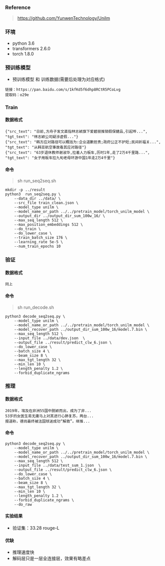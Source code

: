 ### Reference
> https://github.com/YunwenTechnology/Unilm

### 环境
- python 3.6
- transformers       2.6.0
- torch              1.8.0
### 预训练模型
- 预训练模型 和 训练数据(需要后处理为对应格式)
```
链接：https://pan.baidu.com/s/1kfKd5f6dhp8RCtR5PCoLvg 
提取码：o29e
```
### Train
#### 数据格式
```
{"src_text": "日前,方舟子发文直指林志颖旗下爱碧丽推销假保健品,引起哗...", "tgt_text": "林志颖公司疑涉虚假..."}
{"src_text": "韩方应对路径可以概括为:企业道歉担责;政府公正不护短;民间祈福关...", "tgt_text": "从韩亚航空事故看其应对路径"}
{"src_text": "63岁退休教师谢淑华,拉着人力板车,历时1年,走了2万4千里路...", "tgt_text": "女子用板车拉九旬老母环游中国1年走2万4千里"}
```
#### 命令
> sh run_seq2seq.sh
```
mkdir -p ../result
python3  run_seq2seq.py \
    --data_dir ../data/ \
    --src_file train_clean.json \
    --model_type unilm \
    --model_name_or_path ../../pretrain_model/torch_unilm_model \
    --output_dir ../output_dir_sum_100w_16/ \
    --max_seq_length 512 \
    --max_position_embeddings 512 \
    --do_train \
    --do_lower_case \
    --train_batch_size 176 \
    --learning_rate 5e-5 \
    --num_train_epochs 10
```

### 验证
#### 数据格式
```
同上
```
#### 命令
> sh run_decode.sh
```
python3 decode_seq2seq.py \
    --model_type unilm \
    --model_name_or_path ../../pretrain_model/torch_unilm_model \
    --model_recover_path ../output_dir_sum_100w_16/model.7.bin \
    --max_seq_length 512 \
    --input_file ../data/dev.json  \
    --output_file ../result/predict_clw_6.json \
    --do_lower_case \
    --batch_size 4 \
    --beam_size 8 \
    --max_tgt_length 32 \
    --min_len 10 \
    --length_penalty 1.2 \
    --forbid_duplicate_ngrams
```

### 推理
#### 数据格式
```
2019年，埃及在非洲55国中脱颖而出，成为了非...
53岁的女医生易无庸马上对其进行心肺复苏，两台...
报道称，德尚最终被法国球迷成功“解救”。继推...
```
#### 命令
```
python3 decode_seq2seq.py \
    --model_type unilm \
    --model_name_or_path ../../pretrain_model/torch_unilm_model \
    --model_recover_path ../output_dir_sum_100w_16/model.7.bin \
    --max_seq_length 512 \
    --input_file ../data/test_sum_1.json  \
    --output_file ../result/predict_clw_6.json \
    --do_lower_case \
    --batch_size 4 \
    --beam_size 8 \
    --max_tgt_length 32 \
    --min_len 10 \
    --length_penalty 1.2 \
    --forbid_duplicate_ngrams \
    --do_raw
```

#### 实验结果
- 验证集：33.28 rouge-L

#### 优缺
- 推理速度快
- 解码层只是一层全连接层，效果有略差点
